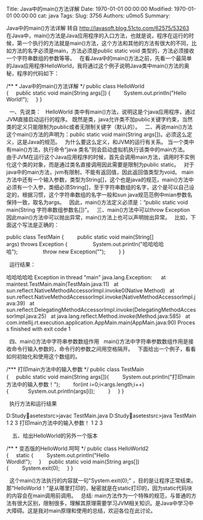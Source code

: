 Title: Java中的main()方法详解
Date: 1970-01-01 00:00:00
Modified: 1970-01-01 00:00:00
cat: java
Tags: 
Slug: 3756
Authors: u0mo5 
Summary: 

Java中的main()方法详解 转自 http://lavasoft.blog.51cto.com/62575/53263
 
在Java中，main()方法是Java应用程序的入口方法，也就是说，程序在运行的时候，第一个执行的方法就是main()方法，这个方法和其他的方法有很大的不同，比如方法的名字必须是main，方法必须是public static void 类型的，方法必须接收一个字符串数组的参数等等。
 
在看Java中的main()方法之前，先看一个最简单的Java应用程序HelloWorld，我将通过这个例子说明Java类中main()方法的奥秘，程序的代码如下：
 


/** * Java中的main()方法详解 */ public class HelloWorld {     public static void main(String args[]) {         System.out.println("Hello World!");     } }


 
一、先说类：
 
HelloWorld 类中有main()方法，说明这是个java应用程序，通过JVM直接启动运行的程序。
既然是类，java允许类不加public关键字约束，当然类的定义只能限制为public或者无限制关键字（默认的）。
 
二、再说main()方法
 
这个main()方法的声明为：public static void main(String args[])。必须这么定义，这是Java的规范。
 
为什么要这么定义，和JVM的运行有关系。
当一个类中有main()方法，执行命令“java 类名”则会启动虚拟机执行该类中的main方法。
 
由于JVM在运行这个Java应用程序的时候，首先会调用main方法，调用时不实例化这个类的对象，而是通过类名直接调用因此需要是限制为public static。
 
对于java中的main方法，jvm有限制，不能有返回值，因此返回值类型为void。
main方法中还有一个输入参数，类型为String[]，这个也是java的规范，main()方法中必须有一个入参，类细必须String[]，至于字符串数组的名字，这个是可以自己设定的，根据习惯，这个字符串数组的名字一般和sun java规范范例中mian参数名保持一致，取名为args。
 
因此，main()方法定义必须是：“public static void main(String 字符串数组参数名[])”。
 
三、main()方法中可以throw Exception
 
因此main()方法中可以抛出异常，main()方法上也可以声明抛出异常。
 
比如，下面这个写法是正确的：



public class TestMain {         public static void main(String[] args) throws Exception {                 System.out.println("哈哈哈哈哈");                 throw new Exception("");         } }




 
运行结果：


哈哈哈哈哈 Exception in thread "main" java.lang.Exception:      at maintest.TestMain.main(TestMain.java:11)   at sun.reflect.NativeMethodAccessorImpl.invoke0(Native Method)   at sun.reflect.NativeMethodAccessorImpl.invoke(NativeMethodAccessorImpl.java:39)   at sun.reflect.DelegatingMethodAccessorImpl.invoke(DelegatingMethodAccessorImpl.java:25)   at java.lang.reflect.Method.invoke(Method.java:585)   at com.intellij.rt.execution.application.AppMain.main(AppMain.java:90) Process finished with exit code 1




 
四、main()方法中字符串参数数组作用
 
main()方法中字符串参数数组作用是接收命令行输入参数的，命令行的参数之间用空格隔开。
 
下面给出一个例子，看看如何初始化和使用这个数组的。


/*** 打印main方法中的输入参数 */ public class TestMain {     public static void main(String args[]){         System.out.println("打印main方法中的输入参数！");         for(int i=0;i&lt;args.length;i++){             System.out.println(args[i]);         }     } }


 
执行方法和运行结果

D:Studyasetestsrc&gt;javac TestMain.java D:Studyasetestsrc&gt;java TestMain 1 2 3 打印main方法中的输入参数！ 1 2 3 


 
 
五、给出HelloWorld的另外一个版本
 


/** * 变态版的HelloWorld.呵呵 */ public class HelloWorld2 {     static {         System.out.println("Hello Wordld!");     }     public static void main(String args[]){         System.exit(0);     } }


 
这个main()方法执行的内容就一句"System.exit(0);" ，目的是让程序正常结束。那“HelloWorld！”是从哪里打印的，秘密就是在static打印的，因为static代码块的内容会在main调用前调用。
 
总结:
main方法作为一个特殊的规范，与普通的方法有很大区别，限制很多，理解其原理需要学习JVM相关知识。是Java中学习中大障碍。这是我对main原理和使用的总结，欢迎各位在此讨论。
 
